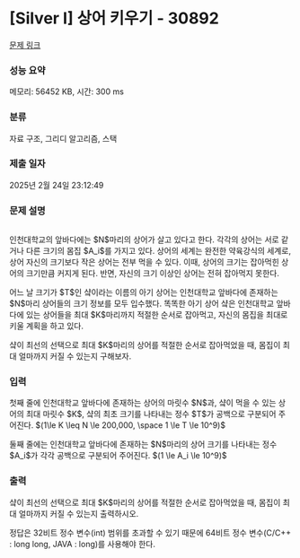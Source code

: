 # [Silver I] 상어 키우기 - 30892 

[문제 링크](https://www.acmicpc.net/problem/30892) 

### 성능 요약

메모리: 56452 KB, 시간: 300 ms

### 분류

자료 구조, 그리디 알고리즘, 스택

### 제출 일자

2025년 2월 24일 23:12:49

### 문제 설명

<p style="text-align: center;"><img alt="" src=""></p>

<p>인천대학교의 앞바다에는 $N$마리의 상어가 살고 있다고 한다. 각각의 상어는 서로 같거나 다른 크기의 몸집 $A_i$를 가지고 있다. 상어의 세계는 완전한 약육강식의 세계로, 상어 자신의 크기보다 작은 상어는 전부 먹을 수 있다. 이때, 상어의 크기는 잡아먹힌 상어의 크기만큼 커지게 된다. 반면, 자신의 크기 이상인 상어는 전혀 잡아먹지 못한다.</p>

<p>어느 날 크기가 $T$인 샼이라는 이름의 아기 상어는 인천대학교 앞바다에 존재하는 $N$마리 상어들의 크기 정보를 모두 입수했다. 똑똑한 아기 상어 샼은 인천대학교 앞바다에 있는 상어들을 최대 $K$마리까지 적절한 순서로 잡아먹고, 자신의 몸집을 최대로 키울 계획을 하고 있다.</p>

<p>샼이 최선의 선택으로 최대 $K$마리의 상어를 적절한 순서로 잡아먹었을 때, 몸집이 최대 얼마까지 커질 수 있는지 구해보자.</p>

### 입력 

 <p>첫째 줄에 인천대학교 앞바다에 존재하는 상어의 마릿수 $N$과, 샼이 먹을 수 있는 상어의 최대 마릿수 $K$, 샼의 최초 크기를 나타내는 정수 $T$가 공백으로 구분되어 주어진다. $(1\le K \leq N \le 200,000, \space 1 \le T \le 10^9)$</p>

<p>둘째 줄에는 인천대학교 앞바다에 존재하는 $N$마리의 상어 크기를 나타내는 정수 $A_i$가 각각 공백으로 구분되어 주어진다. $(1 \le A_i \le 10^9)$</p>

### 출력 

 <p>샼이 최선의 선택으로 최대 $K$마리의 상어를 적절한 순서로 잡아먹었을 때, 몸집이 최대 얼마까지 커질 수 있는지 출력하시오.</p>

<p>정답은 32비트 정수 변수(int) 범위를 초과할 수 있기 때문에 64비트 정수 변수(C/C++ : long long, JAVA : long)를 사용해야 한다.</p>

